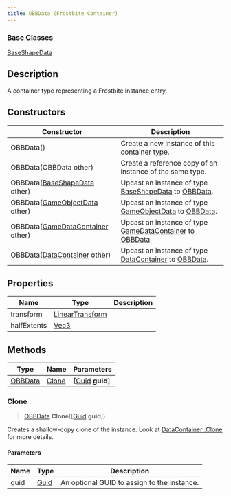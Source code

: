 ```yaml
---
title: OBBData (Frostbite Container)
---
```

### Base Classes

[BaseShapeData](BaseShapeData)

## Description

A container type representing a Frostbite instance entry.

## Constructors

| Constructor                                                        | Description                                                                                           |
| ------------------------------------------------------------------ | ----------------------------------------------------------------------------------------------------- |
| OBBData()                                                          | Create a new instance of this container type.                                                         |
| OBBData(OBBData other)                                             | Create a reference copy of an instance of the same type.                                              |
| OBBData([BaseShapeData](BaseShapeData) other)                      | Upcast an instance of type [BaseShapeData](BaseShapeData) to [OBBData](OBBData).                      |
| OBBData([GameObjectData](GameObjectData) other)                    | Upcast an instance of type [GameObjectData](GameObjectData) to [OBBData](OBBData).                    |
| OBBData([GameDataContainer](GameDataContainer) other)              | Upcast an instance of type [GameDataContainer](GameDataContainer) to [OBBData](OBBData).              |
| OBBData([DataContainer](/vext/ref/cls/shr/datacontainer) other) | Upcast an instance of type [DataContainer](/vext/ref/cls/shr/datacontainer) to [OBBData](OBBData). |

## Properties

| Name        | Type                                                    | Description |
| ----------- | ------------------------------------------------------- | ----------- |
| transform   | [LinearTransform](/vext/ref/cls/shr/LinearTransform) |             |
| halfExtents | [Vec3](/vext/ref/cls/shr/Vec3)                       |             |

## Methods

| Type               | Name            | Parameters                                     |
| ------------------ | --------------- | ---------------------------------------------- |
| [OBBData](OBBData) | [Clone](#clone) | \[[Guid](/vext/ref/cls/shr/guid) **guid**\] |

### Clone

> [OBBData](OBBData) **Clone**(\[[Guid](/vext/ref/cls/shr/guid) **guid**\])

Creates a shallow-copy clone of the instance. Look at [DataContainer::Clone](/vext/ref/cls/shr/datacontainer#clone) for more details.

#### Parameters

| Name | Type         | Description                                 |
| ---- | ------------ | ------------------------------------------- |
| guid | [Guid](Guid) | An optional GUID to assign to the instance. |
